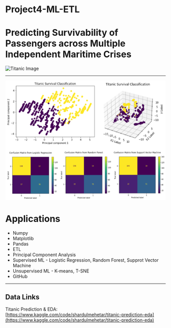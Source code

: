 # Project4-ML-ETL

# Predicting Survivability of Passengers across Multiple Independent Maritime Crises
![Titanic Image](https://c.tenor.com/IjTPynungU8AAAAC/titanic-breaks.gif)
- - -
![image](https://github.com/huddack20/Project4-ML-ETL/blob/main/Pictures/ML_MODELS.png)

# Applications

* Numpy
* Matplotlib
* Pandas
* ETL
* Principal Component Analysis
* Supervised ML - Logistic Regression, Random Forest, Supprot Vector Machine
* Unsupervised ML - K-means, T-SNE
* GitHub 
- - -
## Data Links
Titanic Prediction & EDA: 
[https://www.kaggle.com/code/shardulmehetar/titanic-prediction-eda](https://www.kaggle.com/code/shardulmehetar/titanic-prediction-eda)
